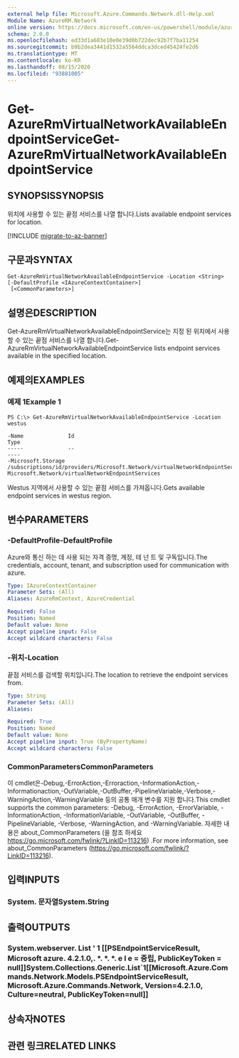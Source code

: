 ```yaml
---
external help file: Microsoft.Azure.Commands.Network.dll-Help.xml
Module Name: AzureRM.Network
online version: https://docs.microsoft.com/en-us/powershell/module/azurerm.network/get-azurermvirtualnetworkavailableendpointservice
schema: 2.0.0
ms.openlocfilehash: ed33d1a683e10e0e39d0b722dec92b7f7ba11254
ms.sourcegitcommit: b9b2dea3441d1532a5564ddca3dced45424fe2d6
ms.translationtype: MT
ms.contentlocale: ko-KR
ms.lasthandoff: 08/15/2020
ms.locfileid: "93881005"
---
```

# <span data-ttu-id="d387e-101">Get-AzureRmVirtualNetworkAvailableEndpointService</span><span class="sxs-lookup"><span data-stu-id="d387e-101">Get-AzureRmVirtualNetworkAvailableEndpointService</span></span>

## <span data-ttu-id="d387e-102">SYNOPSIS</span><span class="sxs-lookup"><span data-stu-id="d387e-102">SYNOPSIS</span></span>
<span data-ttu-id="d387e-103">위치에 사용할 수 있는 끝점 서비스를 나열 합니다.</span><span class="sxs-lookup"><span data-stu-id="d387e-103">Lists available endpoint services for location.</span></span>

[!INCLUDE [migrate-to-az-banner](../../includes/migrate-to-az-banner.md)]

## <span data-ttu-id="d387e-104">구문과</span><span class="sxs-lookup"><span data-stu-id="d387e-104">SYNTAX</span></span>

```
Get-AzureRmVirtualNetworkAvailableEndpointService -Location <String> [-DefaultProfile <IAzureContextContainer>]
 [<CommonParameters>]
```

## <span data-ttu-id="d387e-105">설명은</span><span class="sxs-lookup"><span data-stu-id="d387e-105">DESCRIPTION</span></span>
<span data-ttu-id="d387e-106">Get-AzureRmVirtualNetworkAvailableEndpointService는 지정 된 위치에서 사용할 수 있는 끝점 서비스를 나열 합니다.</span><span class="sxs-lookup"><span data-stu-id="d387e-106">Get-AzureRmVirtualNetworkAvailableEndpointService lists endpoint services available in the specified location.</span></span>

## <span data-ttu-id="d387e-107">예제의</span><span class="sxs-lookup"><span data-stu-id="d387e-107">EXAMPLES</span></span>

### <span data-ttu-id="d387e-108">예제 1</span><span class="sxs-lookup"><span data-stu-id="d387e-108">Example 1</span></span>
```
PS C:\> Get-AzureRmVirtualNetworkAvailableEndpointService -Location westus

-Name              Id                                                                                             Type
-----              --                                                                                             ----
-Microsoft.Storage /subscriptions/id/providers/Microsoft.Network/virtualNetworkEndpointServices/Microsoft.Storage Microsoft.Network/virtualNetworkEndpointServices
```

<span data-ttu-id="d387e-109">Westus 지역에서 사용할 수 있는 끝점 서비스를 가져옵니다.</span><span class="sxs-lookup"><span data-stu-id="d387e-109">Gets available endpoint services in westus region.</span></span>

## <span data-ttu-id="d387e-110">변수</span><span class="sxs-lookup"><span data-stu-id="d387e-110">PARAMETERS</span></span>

### <span data-ttu-id="d387e-111">-DefaultProfile</span><span class="sxs-lookup"><span data-stu-id="d387e-111">-DefaultProfile</span></span>
<span data-ttu-id="d387e-112">Azure와 통신 하는 데 사용 되는 자격 증명, 계정, 테 넌 트 및 구독입니다.</span><span class="sxs-lookup"><span data-stu-id="d387e-112">The credentials, account, tenant, and subscription used for communication with azure.</span></span>

```yaml
Type: IAzureContextContainer
Parameter Sets: (All)
Aliases: AzureRmContext, AzureCredential

Required: False
Position: Named
Default value: None
Accept pipeline input: False
Accept wildcard characters: False
```

### <span data-ttu-id="d387e-113">-위치</span><span class="sxs-lookup"><span data-stu-id="d387e-113">-Location</span></span>
<span data-ttu-id="d387e-114">끝점 서비스를 검색할 위치입니다.</span><span class="sxs-lookup"><span data-stu-id="d387e-114">The location to retrieve the endpoint services from.</span></span>

```yaml
Type: String
Parameter Sets: (All)
Aliases: 

Required: True
Position: Named
Default value: None
Accept pipeline input: True (ByPropertyName)
Accept wildcard characters: False
```

### <span data-ttu-id="d387e-115">CommonParameters</span><span class="sxs-lookup"><span data-stu-id="d387e-115">CommonParameters</span></span>
<span data-ttu-id="d387e-116">이 cmdlet은-Debug,-ErrorAction,-Erroraction,-InformationAction,-Informationaction,-OutVariable,-OutBuffer,-PipelineVariable,-Verbose,-WarningAction,-WarningVariable 등의 공통 매개 변수를 지원 합니다.</span><span class="sxs-lookup"><span data-stu-id="d387e-116">This cmdlet supports the common parameters: -Debug, -ErrorAction, -ErrorVariable, -InformationAction, -InformationVariable, -OutVariable, -OutBuffer, -PipelineVariable, -Verbose, -WarningAction, and -WarningVariable.</span></span> <span data-ttu-id="d387e-117">자세한 내용은 about_CommonParameters (을 참조 하세요 https://go.microsoft.com/fwlink/?LinkID=113216) .</span><span class="sxs-lookup"><span data-stu-id="d387e-117">For more information, see about_CommonParameters (https://go.microsoft.com/fwlink/?LinkID=113216).</span></span>

## <span data-ttu-id="d387e-118">입력</span><span class="sxs-lookup"><span data-stu-id="d387e-118">INPUTS</span></span>

### <span data-ttu-id="d387e-119">System. 문자열</span><span class="sxs-lookup"><span data-stu-id="d387e-119">System.String</span></span>

## <span data-ttu-id="d387e-120">출력</span><span class="sxs-lookup"><span data-stu-id="d387e-120">OUTPUTS</span></span>

### <span data-ttu-id="d387e-121">System.webserver. List ' 1 [[PSEndpointServiceResult, Microsoft azure. 4.2.1.0,. \*. \*. \*. e l e = 중립, PublicKeyToken = null]]</span><span class="sxs-lookup"><span data-stu-id="d387e-121">System.Collections.Generic.List\`1[[Microsoft.Azure.Commands.Network.Models.PSEndpointServiceResult, Microsoft.Azure.Commands.Network, Version=4.2.1.0, Culture=neutral, PublicKeyToken=null]]</span></span>

## <span data-ttu-id="d387e-122">상속자</span><span class="sxs-lookup"><span data-stu-id="d387e-122">NOTES</span></span>

## <span data-ttu-id="d387e-123">관련 링크</span><span class="sxs-lookup"><span data-stu-id="d387e-123">RELATED LINKS</span></span>

